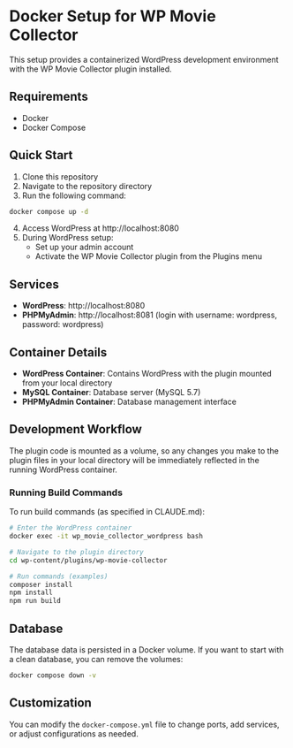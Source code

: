 # Docker Setup for WP Movie Collector

This setup provides a containerized WordPress development environment with the WP Movie Collector plugin installed.

## Requirements

- Docker
- Docker Compose

## Quick Start

1. Clone this repository
2. Navigate to the repository directory
3. Run the following command:

```bash
docker compose up -d
```

4. Access WordPress at http://localhost:8080
5. During WordPress setup:
   - Set up your admin account
   - Activate the WP Movie Collector plugin from the Plugins menu

## Services

- **WordPress**: http://localhost:8080
- **PHPMyAdmin**: http://localhost:8081 (login with username: wordpress, password: wordpress)

## Container Details

- **WordPress Container**: Contains WordPress with the plugin mounted from your local directory
- **MySQL Container**: Database server (MySQL 5.7)
- **PHPMyAdmin Container**: Database management interface

## Development Workflow

The plugin code is mounted as a volume, so any changes you make to the plugin files in your local directory will be immediately reflected in the running WordPress container.

### Running Build Commands

To run build commands (as specified in CLAUDE.md):

```bash
# Enter the WordPress container
docker exec -it wp_movie_collector_wordpress bash

# Navigate to the plugin directory
cd wp-content/plugins/wp-movie-collector

# Run commands (examples)
composer install
npm install
npm run build
```

## Database

The database data is persisted in a Docker volume. If you want to start with a clean database, you can remove the volumes:

```bash
docker compose down -v
```

## Customization

You can modify the `docker-compose.yml` file to change ports, add services, or adjust configurations as needed.